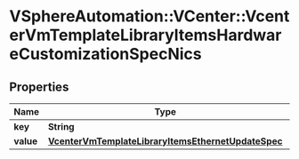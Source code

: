 # VSphereAutomation::VCenter::VcenterVmTemplateLibraryItemsHardwareCustomizationSpecNics

## Properties
Name | Type | Description | Notes
------------ | ------------- | ------------- | -------------
**key** | **String** |  | [optional] 
**value** | [**VcenterVmTemplateLibraryItemsEthernetUpdateSpec**](VcenterVmTemplateLibraryItemsEthernetUpdateSpec.md) |  | [optional] 


